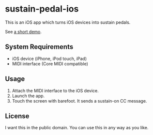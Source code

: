 sustain-pedal-ios
=================

This is an iOS app which turns iOS devices into sustain pedals.

See [a short demo](https://vine.co/v/heDitAxudra).

System Requirements
-------------------

- iOS device (iPhone, iPod touch, iPad)
- MIDI interface (Core MIDI compatible)

Usage
-----

1. Attach the MIDI interface to the iOS device.
1. Launch the app.
1. Touch the screen with barefoot. It sends a sustain-on CC message.

License
-------

I want this in the public domain.
You can use this in any way as you like.
